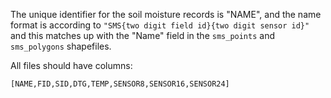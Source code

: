 The unique identifier for the soil moisture records is "NAME", and the name format
is according to `"SMS{two digit field id}{two digit sensor id}"` and this matches up with
the "Name" field in the `sms_points` and `sms_polygons` shapefiles.

All files should have columns:

`[NAME,FID,SID,DTG,TEMP,SENSOR8,SENSOR16,SENSOR24]`
